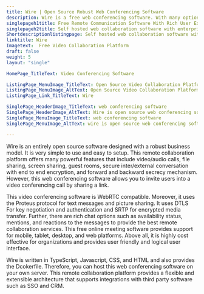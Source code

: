 ```yaml
---
title: Wire | Open Source Robust Web Conferencing Software
description: Wire is a free web conferencing software. With many options such as file sharing, secured video/audio conversation, WebRTC enabled, user invite, and more.
singlepageh1title: Free Remote Communication Software With Rich User Experience
singlepageh2title: Self hosted web collaboration software with enterprise security standards. It provides trusted internal/external conversations and offers many great features.
Shortdescriptionlistingpage: Self hosted web collaboration software with enterprise security standards. It provides trusted internal/external conversations and offers many great features.
linktitle: Wire
Imagetext:  Free Video Collaboration Platform
draft: false
weight: 5
layout: "single"

HomePage_TitleText: Video Conferencing Software

ListingPage_MenuImage_TitleText: Open Source Video Collaboration Platform
ListingPage_MenuImage_AltText: Open Source Video Collaboration Platform
ListingPage_Link_TitleText: Wire

SinglePage_HeaderImage_TitleText: web conferencing software
SinglePage_HeaderImage_AltText: Wire is open source web conferencing software
SinglePage_MenuImage_TitleText: web conferencing software
SinglePage_MenuImage_AltText: wire is open source web conferencing software

---
```


Wire is an entirely open source software designed with a robust business model. It is very simple to use and easy to setup. This remote collaboration platform offers many powerful features that include video/audio calls, file sharing, screen sharing, guest rooms, secure inter/external conversation with end to end encryption, and forward and backward secrecy mechanism. However, this web conferencing software allows you to invite users into a video conferencing call by sharing a link.

This video conferencing software is WebRTC compatible. Moreover, it uses the Proteus protocol for text messages and picture sharing. It uses DTLS For key negotiation and authentication and SRTP for encrypted media transfer. Further, there are rich chat options such as availability status, mentions, and reactions to the messages to provide the best remote collaboration services. This free online meeting software provides support for mobile, tablet, desktop, and web platforms. Above all, it is highly cost effective for organizations and provides user friendly and logical user interface.

Wire is written in TypeScript, Javascript, CSS, and HTML and also provides the Dcokerfile. Therefore, you can host this web conferencing software on your own server. This remote collaboration platform provides a flexible and extensible architecture that supports integrations with third party software such as SSO and CRM.

<a class="anchor" id="requirements" name="requirements" style="font-size: 12.16px;"></a>